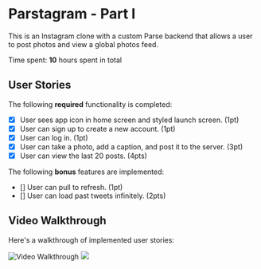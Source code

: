 # Parstagram - Part I

This is an Instagram clone with a custom Parse backend that allows a user to post photos and view a global photos feed.

Time spent: **10** hours spent in total

## User Stories

The following **required** functionality is completed:

- [x] User sees app icon in home screen and styled launch screen. (1pt)
- [x] User can sign up to create a new account. (1pt)
- [x] User can log in. (1pt)
- [x] User can take a photo, add a caption, and post it to the server. (3pt)
- [x] User can view the last 20 posts. (4pts)

The following **bonus** features are implemented:

- [] User can pull to refresh. (1pt)
- [] User can load past tweets infinitely. (2pts)

## Video Walkthrough

Here's a walkthrough of implemented user stories:

<img src='http://g.recordit.co/Arcj5HS9lU.gif' title='Video Walkthrough' width='' alt='Video Walkthrough' />
<img src = 'http://g.recordit.co/GqYHtkAdH5.gif' />







